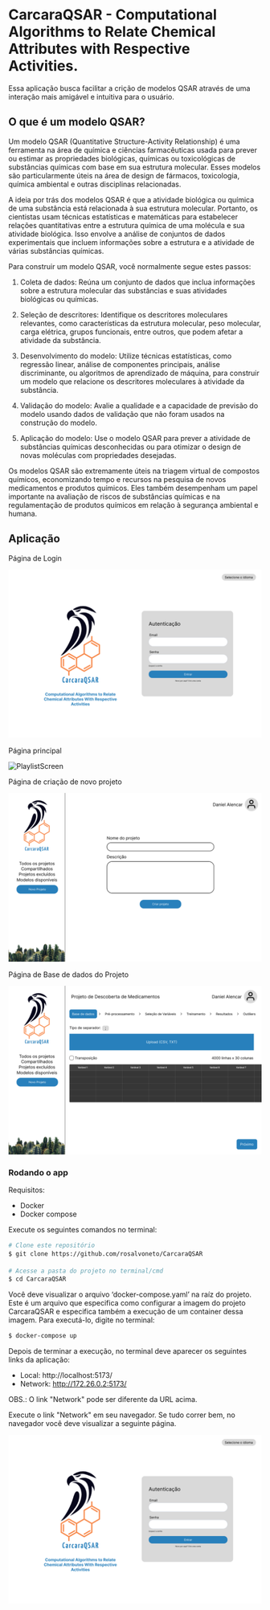 # CarcaraQSAR - Computational Algorithms to Relate Chemical Attributes with Respective Activities.

Essa aplicação busca facilitar a crição de modelos QSAR através de uma interação mais amigável e intuitiva para o usuário.

## O que é um modelo QSAR?

Um modelo QSAR (Quantitative Structure-Activity Relationship) é uma ferramenta na área de química e ciências farmacêuticas usada para prever ou estimar as propriedades biológicas, químicas ou toxicológicas de substâncias químicas com base em sua estrutura molecular. Esses modelos são particularmente úteis na área de design de fármacos, toxicologia, química ambiental e outras disciplinas relacionadas.

A ideia por trás dos modelos QSAR é que a atividade biológica ou química de uma substância está relacionada à sua estrutura molecular. Portanto, os cientistas usam técnicas estatísticas e matemáticas para estabelecer relações quantitativas entre a estrutura química de uma molécula e sua atividade biológica. Isso envolve a análise de conjuntos de dados experimentais que incluem informações sobre a estrutura e a atividade de várias substâncias químicas.

Para construir um modelo QSAR, você normalmente segue estes passos:

1. Coleta de dados: Reúna um conjunto de dados que inclua informações sobre a estrutura molecular das substâncias e suas atividades biológicas ou químicas.

2. Seleção de descritores: Identifique os descritores moleculares relevantes, como características da estrutura molecular, peso molecular, carga elétrica, grupos funcionais, entre outros, que podem afetar a atividade da substância.

3. Desenvolvimento do modelo: Utilize técnicas estatísticas, como regressão linear, análise de componentes principais, análise discriminante, ou algoritmos de aprendizado de máquina, para construir um modelo que relacione os descritores moleculares à atividade da substância.

4. Validação do modelo: Avalie a qualidade e a capacidade de previsão do modelo usando dados de validação que não foram usados na construção do modelo.

5. Aplicação do modelo: Use o modelo QSAR para prever a atividade de substâncias químicas desconhecidas ou para otimizar o design de novas moléculas com propriedades desejadas.

Os modelos QSAR são extremamente úteis na triagem virtual de compostos químicos, economizando tempo e recursos na pesquisa de novos medicamentos e produtos químicos. Eles também desempenham um papel importante na avaliação de riscos de substâncias químicas e na regulamentação de produtos químicos em relação à segurança ambiental e humana.

## Aplicação

Página de Login

<img alt="ArtistScreen" title="#ArtistScreen" src="./assets/project/Login.png" />

Página principal

<img alt="PlaylistScreen" title="#PlaylistScreen" src="./assets/project/Página principal.png" />

Página de criação de novo projeto

<img alt="MusicScreen" title="#MusicScreen" src="./assets/project/Projeto.png" />

Página de Base de dados do Projeto

<img alt="SearchScreen" title="#SearchScreen" src="./assets/project/Base de dados.png" />


### Rodando o app

Requisitos:
- Docker
- Docker compose

Execute os seguintes comandos no terminal:

```bash
# Clone este repositório
$ git clone https://github.com/rosalvoneto/CarcaraQSAR

# Acesse a pasta do projeto no terminal/cmd
$ cd CarcaraQSAR
```

Você deve visualizar o arquivo ‘docker-compose.yaml’ na raíz do projeto. Este é um arquivo que especifica como configurar a imagem do projeto CarcaraQSAR e especifica também a execução de um container dessa imagem. Para executá-lo, digite no terminal:

```bash
$ docker-compose up
```

Depois de terminar a execução, no terminal deve aparecer os seguintes links da aplicação:
- Local: http://localhost:5173/
- Network: http://172.26.0.2:5173/

OBS.: O link "Network" pode ser diferente da URL acima.

Execute o link "Network" em seu navegador. Se tudo correr bem, no navegador você deve visualizar a seguinte página.

<img alt="SearchScreen" title="#SearchScreen" src="./assets/project/Login.png" />
